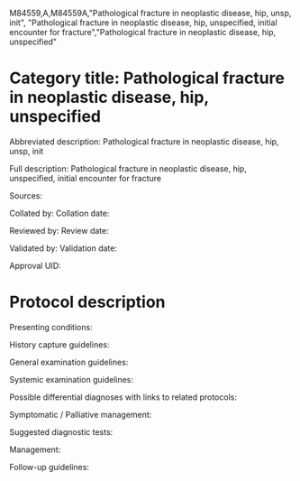 M84559,A,M84559A,"Pathological fracture in neoplastic disease, hip, unsp, init", "Pathological fracture in neoplastic disease, hip, unspecified, initial encounter for fracture","Pathological fracture in neoplastic disease, hip, unspecified"
# Category title: Pathological fracture in neoplastic disease, hip, unspecified

Abbreviated description: Pathological fracture in neoplastic disease, hip, unsp, init

Full description: Pathological fracture in neoplastic disease, hip, unspecified, initial encounter for fracture

Sources:

Collated by:
Collation date:

Reviewed by:
Review date:

Validated by:
Validation date:

Approval UID:

# Protocol description

Presenting conditions:

History capture guidelines:

General examination guidelines:

Systemic examination guidelines:

Possible differential diagnoses with links to related protocols:

Symptomatic / Palliative management:

Suggested diagnostic tests:

Management:

Follow-up guidelines:
